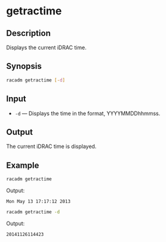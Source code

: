 # getractime

## Description

Displays the current iDRAC time.

## Synopsis

```bash
racadm getractime [-d]
```

## Input

- `-d` — Displays the time in the format, YYYYMMDDhhmmss.

## Output

The current iDRAC time is displayed.

## Example

```bash
racadm getractime
```

Output:

```
Mon May 13 17:17:12 2013
```

```bash
racadm getractime -d
```

Output:

```
20141126114423
```